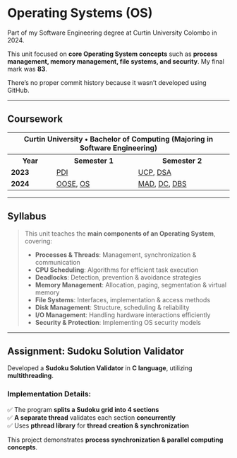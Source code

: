 # Operating Systems (OS)

Part of my Software Engineering degree at Curtin University Colombo in 2024.

This unit focused on **core Operating System concepts** such as **process management, memory management, file systems, and security**. 
My final mark was **83**.

There’s no proper commit history because it wasn’t developed using GitHub.

---

## Coursework  

<table>
    <tr>
        <th colspan="3">Curtin University • Bachelor of Computing (Majoring in Software Engineering)</th>
    </tr>
    <tr>
        <th>Year</th>
        <th>Semester 1</th>
        <th>Semester 2</th>
    </tr>
    <tr>
        <td><strong>2023</strong></td>
        <td><a href="https://github.com/Devmilana/PDI">PDI</a></td>
        <td><a href="https://github.com/Devmilana/UCP">UCP</a>, <a href="https://github.com/Devmilana/DSA">DSA</a></td>
    </tr>
    <tr>
        <td><strong>2024</strong></td>
        <td><a href="https://github.com/Devmilana/OOSE">OOSE</a>, <a href="https://github.com/Devmilana/OS">OS</a></td>
        <td><a href="https://github.com/Devmilana/MAD">MAD</a>, <a href="https://github.com/Devmilana/DC">DC</a>, <a href="https://github.com/Devmilana/DBS">DBS</a></td>
    </tr>
</table>

---

## Syllabus  

> This unit teaches the **main components of an Operating System**, covering:  
>  
> - **Processes & Threads**: Management, synchronization & communication  
> - **CPU Scheduling**: Algorithms for efficient task execution  
> - **Deadlocks**: Detection, prevention & avoidance strategies  
> - **Memory Management**: Allocation, paging, segmentation & virtual memory  
> - **File Systems**: Interfaces, implementation & access methods  
> - **Disk Management**: Structure, scheduling & reliability  
> - **I/O Management**: Handling hardware interactions efficiently  
> - **Security & Protection**: Implementing OS security models  

---

## Assignment: **Sudoku Solution Validator**  

Developed a **Sudoku Solution Validator** in **C language**, utilizing **multithreading**.  

### **Implementation Details:**  
✅ The program **splits a Sudoku grid into 4 sections**  
✅ **A separate thread** validates each section **concurrently**  
✅ Uses **pthread library** for **thread creation & synchronization**  

This project demonstrates **process synchronization & parallel computing concepts**.


